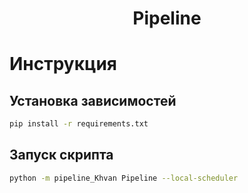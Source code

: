 <h1 align='center'> Pipeline</h1>

# Инструкция

## Установка зависимостей

```bash
pip install -r requirements.txt
```

## Запуск скрипта

```bash
python -m pipeline_Khvan Pipeline --local-scheduler
```